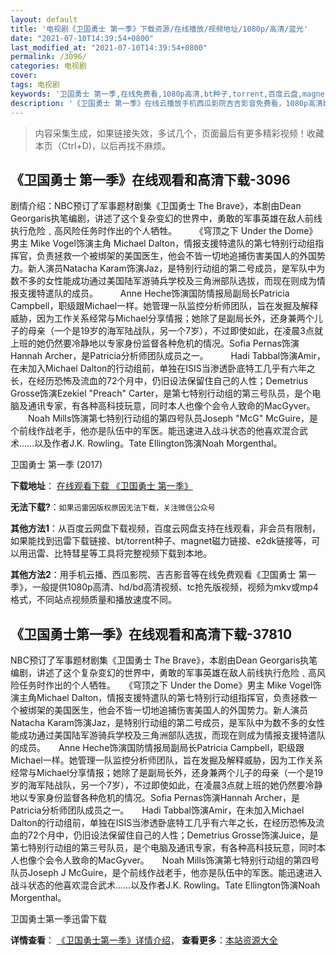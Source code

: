 ```yaml
---
layout: default
title: '电视剧《卫国勇士 第一季》下载资源/在线播放/视频地址/1080p/高清/蓝光'
date: "2021-07-10T14:39:54+0800"
last_modified_at: "2021-07-10T14:39:54+0800"
permalink: /3096/
categories: 电视剧
cover:
tags: 电视剧
keywords: '卫国勇士 第一季,在线免费看,1080p高清,bt种子,torrent,百度云盘,magnet,磁力链,迅雷下载资源'
description: '《卫国勇士 第一季》在线云播放手机西瓜影院吉吉影音免费看，1080p高清bd/hd未删减完整版和tc抢先枪版，mkv/mp4格式，附带bt/torrent种子、magnet/磁力链、百度云盘、网盘资源迅雷下载链接'
---
```


>内容采集生成，如果链接失效，多试几个，页面最后有更多精彩视频！收藏本页（Ctrl+D)，以后再找不麻烦。


## 《卫国勇士 第一季》在线观看和高清下载-3096

剧情介绍：NBC预订了军事题材剧集《卫国勇士 The Brave》，本剧由Dean Georgaris执笔编剧，讲述了这个复杂变幻的世界中，勇敢的军事英雄在敌人前线执行危险﹑高风险任务时作出的个人牺牲。  　　《穹顶之下 Under the Dome》男主 Mike Vogel饰演主角 Michael Dalton，情报支援特遣队的第七特别行动组指挥官，负责拯救一个被绑架的美国医生，他会不皆一切地追捕伤害美国人的外国势力。新人演员Natacha Karam饰演Jaz，是特别行动组的第二号成员，是军队中为数不多的女性能成功通过美国陆军游骑兵学校及三角洲部队选拔，而现在则成为情报支援特遣队的成员。  　　Anne Heche饰演国防情报局副局长Patricia Campbell，职级跟Michael一样。她管理一队监控分析师团队，旨在发掘及解释威胁，因为工作关系经常与Michael分享情报；她除了是副局长外，还身兼两个儿子的母亲（一个是19岁的海军陆战队，另一个7岁），不过即使如此，在凌晨3点就上班的她仍然要冷静地以专家身份监督各种危机的情况。Sofia Pernas饰演Hannah Archer，是Patricia分析师团队成员之一。  　　Hadi Tabbal饰演Amir，在未加入Michael Dalton的行动组前，单独在ISIS当渗透卧底特工几乎有六年之长，在经历恐怖及流血的72个月中，仍旧设法保留住自己的人性；Demetrius Grosse饰演Ezekiel "Preach" Carter，是第七特别行动组的第三号队员，是个电脑及通讯专家，有各种高科技玩意，同时本人也像个会令人致命的MacGyver。  　　Noah Mills饰演第七特别行动组的第四号队员Joseph "McG" McGuire，是个前线作战老手，他亦是队伍中的军医。能迅速进入战斗状态的他喜欢混合武术……以及作者J.K. Rowling。Tate Ellington饰演Noah Morgenthal。


卫国勇士 第一季 (2017)

**下载地址**： [在线观看下载 《卫国勇士 第一季》](https://www.btbtdy.me/btdy/dy12035.html) 


**无法下载?**：`如果迅雷因版权原因无法下载，关注微信公众号 `

**其他方法1**：从百度云网盘下载视频，百度云网盘支持在线观看，非会员有限制，如果能找到迅雷下载链接、bt/torrent种子、magnet磁力链接、e2dk链接等，可以用迅雷、比特彗星等工具将完整视频下载到本地。

**其他方法2**：用手机云播、西瓜影院、吉吉影音等在线免费观看《卫国勇士 第一季》，一般提供1080p高清、hd/bd高清视频、tc抢先版视频，视频为mkv或mp4格式，不同站点视频质量和播放速度不同。


## 《卫国勇士第一季》在线观看和高清下载-37810

NBC预订了军事题材剧集《卫国勇士 The Brave》，本剧由Dean Georgaris执笔编剧，讲述了这个复杂变幻的世界中，勇敢的军事英雄在敌人前线执行危险﹑高风险任务时作出的个人牺牲。　　《穹顶之下 Under the Dome》男主 Mike Vogel饰演主角Michael Dalton，情报支援特遣队的第七特别行动组指挥官，负责拯救一个被绑架的美国医生，他会不皆一切地追捕伤害美国人的外国势力。新人演员Natacha Karam饰演Jaz，是特别行动组的第二号成员，是军队中为数不多的女性能成功通过美国陆军游骑兵学校及三角洲部队选拔，而现在则成为情报支援特遣队的成员。　　Anne Heche饰演国防情报局副局长Patricia Campbell，职级跟Michael一样。她管理一队监控分析师团队，旨在发掘及解释威胁，因为工作关系经常与Michael分享情报；她除了是副局长外，还身兼两个儿子的母亲（一个是19岁的海军陆战队，另一个7岁），不过即使如此，在凌晨3点就上班的她仍然要冷静地以专家身份监督各种危机的情况。Sofia Pernas饰演Hannah Archer，是Patricia分析师团队成员之一。　　Hadi Tabbal饰演Amir，在未加入Michael Dalton的行动组前，单独在ISIS当渗透卧底特工几乎有六年之长，在经历恐怖及流血的72个月中，仍旧设法保留住自己的人性；Demetrius Grosse饰演Juice，是第七特别行动组的第三号队员，是个电脑及通讯专家，有各种高科技玩意，同时本人也像个会令人致命的MacGyver。　　Noah Mills饰演第七特别行动组的第四号队员Joseph J McGuire，是个前线作战老手，他亦是队伍中的军医。能迅速进入战斗状态的他喜欢混合武术……以及作者J.K. Rowling。Tate Ellington饰演Noah Morgenthal。


卫国勇士第一季迅雷下载

**详情查看**： [《卫国勇士第一季》详情介绍](/movie/37810/)， **查看更多**：[本站资源大全](/movie/t/all/)

